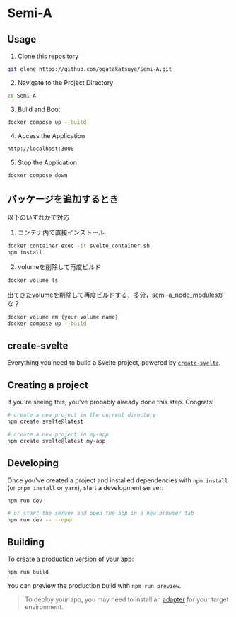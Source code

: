 # Semi-A

## Usage
1. Clone this repository
```sh
git clone https://github.com/ogatakatsuya/Semi-A.git
```
2. Navigate to the Project Directory
```sh
cd Semi-A
```   
3. Build and Boot
```sh
docker compose up --build
```
4. Access the Application
```sh
http://localhost:3000
```
5. Stop the Application
```sh
docker compose down
```

## パッケージを追加するとき
以下のいずれかで対応
1. コンテナ内で直接インストール
```sh
docker container exec -it svelte_container sh
npm install
```
2. volumeを削除して再度ビルド  
```sh
docker volume ls
```
出てきたvolumeを削除して再度ビルドする．多分，semi-a_node_modulesかな？
```sh
docker volume rm {your volume name}
docker compose up --build
```

## create-svelte

Everything you need to build a Svelte project, powered by [`create-svelte`](https://github.com/sveltejs/kit/tree/main/packages/create-svelte).

## Creating a project

If you're seeing this, you've probably already done this step. Congrats!

```bash
# create a new project in the current directory
npm create svelte@latest

# create a new project in my-app
npm create svelte@latest my-app
```

## Developing

Once you've created a project and installed dependencies with `npm install` (or `pnpm install` or `yarn`), start a development server:

```bash
npm run dev

# or start the server and open the app in a new browser tab
npm run dev -- --open
```

## Building

To create a production version of your app:

```bash
npm run build
```

You can preview the production build with `npm run preview`.

> To deploy your app, you may need to install an [adapter](https://kit.svelte.dev/docs/adapters) for your target environment.
